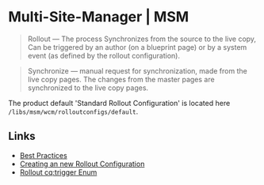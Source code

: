 # Multi-Site-Manager | MSM

> Rollout — The process Synchronizes from the source to the live copy, Can be triggered by an author (on a blueprint
> page) or by a system event (as defined by the rollout configuration).

> Synchronize — manual request for synchronization, made from the live copy pages. The changes from the master pages are
> synchronized to the live copy pages.

The product default 'Standard Rollout Configuration' is located here `/libs/msm/wcm/rolloutconfigs/default`.

## Links

- [Best Practices](https://experienceleague.adobe.com/en/docs/experience-manager-65/content/sites/administering/introduction/msm-best-practices)
- [Creating an new Rollout Configuration](https://experienceleague.adobe.com/en/docs/experience-manager-cloud-service/content/implementing/configuring-and-extending/msm#creating-a-new-rollout-configuration)
- [Rollout cq:trigger Enum](https://developer.adobe.com/experience-manager/reference-materials/6-5/javadoc/com/day/cq/wcm/msm/api/RolloutManager.Trigger.html)
